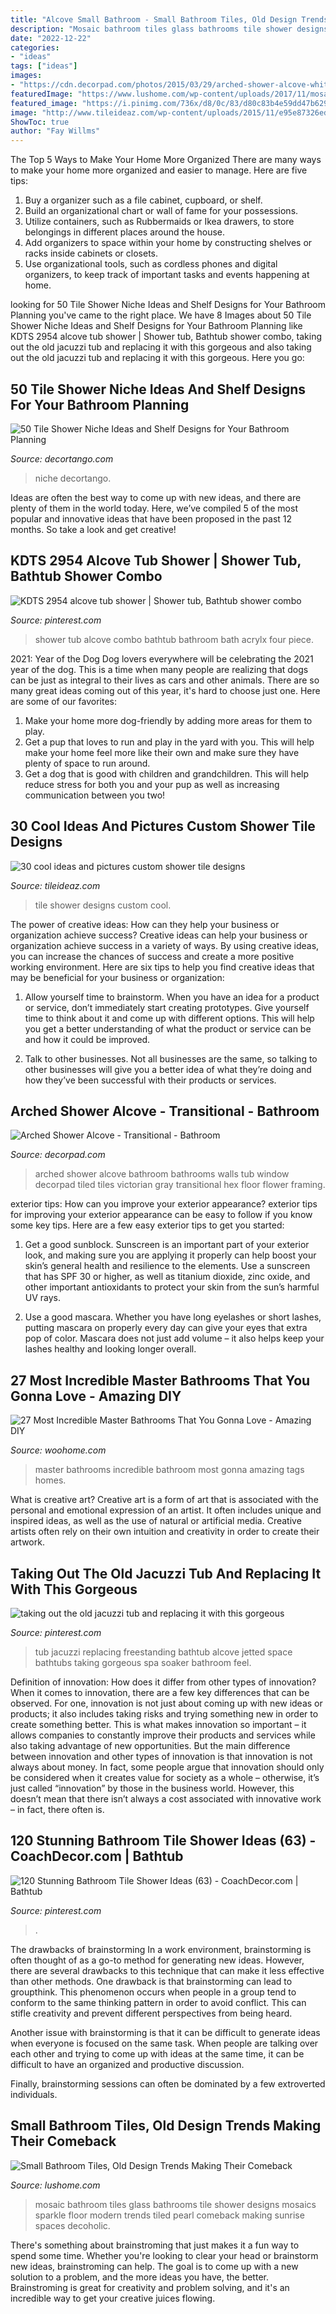 ```yaml
---
title: "Alcove Small Bathroom - Small Bathroom Tiles, Old Design Trends Making Their Comeback"
description: "Mosaic bathroom tiles glass bathrooms tile shower designs mosaics sparkle floor modern trends tiled pearl comeback making sunrise spaces decoholic"
date: "2022-12-22"
categories:
- "ideas"
tags: ["ideas"]
images:
- "https://cdn.decorpad.com/photos/2015/03/29/arched-shower-alcove-white-and-gray-bathrooms-black-flower-hex-floor-tiles.jpg"
featuredImage: "https://www.lushome.com/wp-content/uploads/2017/11/mosaic-tiles-bathroom-shower-ideas.jpg"
featured_image: "https://i.pinimg.com/736x/d8/0c/83/d80c83b4e59dd47b6290250e83b971b3.jpg"
image: "http://www.tileideaz.com/wp-content/uploads/2015/11/e95e87326ed487e7e24da3b9e1449c0c.jpg"
ShowToc: true
author: "Fay Willms"
---
```



The Top 5 Ways to Make Your Home More Organized
There are many ways to make your home more organized and easier to manage. Here are five tips: 
1. Buy a organizer such as a file cabinet, cupboard, or shelf. 
2. Build an organizational chart or wall of fame for your possessions. 
3. Utilize containers, such as Rubbermaids or Ikea drawers, to store belongings in different places around the house. 
4. Add organizers to space within your home by constructing shelves or racks inside cabinets or closets. 
5. Use organizational tools, such as cordless phones and digital organizers, to keep track of important tasks and events happening at home.

	

		
looking for 50 Tile Shower Niche Ideas and Shelf Designs for Your Bathroom Planning you've came to the right place. We have 8 Images about 50 Tile Shower Niche Ideas and Shelf Designs for Your Bathroom Planning like KDTS 2954 alcove tub shower | Shower tub, Bathtub shower combo, taking out the old jacuzzi tub and replacing it with this gorgeous and also taking out the old jacuzzi tub and replacing it with this gorgeous. Here you go:
		
    
## 50 Tile Shower Niche Ideas And Shelf Designs For Your Bathroom Planning

<img loading=lazy src="https://decortango.com/wp-content/uploads/2021/02/tile-shower-niche-13-600x924.jpg" onerror="this.onerror=null;this.src='https://tse2.mm.bing.net/th?id=OIP.yLcU-gDBqsWuwgNto_TG-QHaLZ&amp;pid=15.1';" alt="50 Tile Shower Niche Ideas and Shelf Designs for Your Bathroom Planning">

_Source: decortango.com_

>niche decortango. 

	

Ideas are often the best way to come up with new ideas, and there are plenty of them in the world today. Here, we’ve compiled 5 of the most popular and innovative ideas that have been proposed in the past 12 months. So take a look and get creative!

    
## KDTS 2954 Alcove Tub Shower | Shower Tub, Bathtub Shower Combo

<img loading=lazy src="https://i.pinimg.com/736x/f2/2e/92/f22e92a43c499672a9b1000ea2b9bc69.jpg" onerror="this.onerror=null;this.src='https://tse2.mm.bing.net/th?id=OIP.-v-xg4F2a3doh7M6xrkJtAHaGO&amp;pid=15.1';" alt="KDTS 2954 alcove tub shower | Shower tub, Bathtub shower combo">

_Source: pinterest.com_

>shower tub alcove combo bathtub bathroom bath acrylx four piece. 

	

2021: Year of the Dog
Dog lovers everywhere will be celebrating the 2021 year of the dog. This is a time when many people are realizing that dogs can be just as integral to their lives as cars and other animals. There are so many great ideas coming out of this year, it's hard to choose just one. Here are some of our favorites: 
1) Make your home more dog-friendly by adding more areas for them to play.
2) Get a pup that loves to run and play in the yard with you. This will help make your home feel more like their own and make sure they have plenty of space to run around. 
3) Get a dog that is good with children and grandchildren. This will help reduce stress for both you and your pup as well as increasing communication between you two!

    
## 30 Cool Ideas And Pictures Custom Shower Tile Designs

<img loading=lazy src="http://www.tileideaz.com/wp-content/uploads/2015/11/e95e87326ed487e7e24da3b9e1449c0c.jpg" onerror="this.onerror=null;this.src='https://tse4.mm.bing.net/th?id=OIP.6V6HMm7Uh-fiTaO54UScDADhEs&amp;pid=15.1';" alt="30 cool ideas and pictures custom shower tile designs">

_Source: tileideaz.com_

>tile shower designs custom cool. 

	

The power of creative ideas: How can they help your business or organization achieve success?
Creative ideas can help your business or organization achieve success in a variety of ways. By using creative ideas, you can increase the chances of success and create a more positive working environment. Here are six tips to help you find creative ideas that may be beneficial for your business or organization:
1. Allow yourself time to brainstorm. When you have an idea for a product or service, don’t immediately start creating prototypes. Give yourself time to think about it and come up with different options. This will help you get a better understanding of what the product or service can be and how it could be improved.

2. Talk to other businesses. Not all businesses are the same, so talking to other businesses will give you a better idea of what they’re doing and how they’ve been successful with their products or services.

    
## Arched Shower Alcove - Transitional - Bathroom

<img loading=lazy src="https://cdn.decorpad.com/photos/2015/03/29/arched-shower-alcove-white-and-gray-bathrooms-black-flower-hex-floor-tiles.jpg" onerror="this.onerror=null;this.src='https://tse1.mm.bing.net/th?id=OIP.TbyiCOiRVa5aLWTVOqB7igAAAA&amp;pid=15.1';" alt="Arched Shower Alcove - Transitional - Bathroom">

_Source: decorpad.com_

>arched shower alcove bathroom bathrooms walls tub window decorpad tiled tiles victorian gray transitional hex floor flower framing. 

	

exterior tips: How can you improve your exterior appearance?
exterior tips for improving your exterior appearance can be easy to follow if you know some key tips. Here are a few easy exterior tips to get you started:
1. Get a good sunblock. Sunscreen is an important part of your exterior look, and making sure you are applying it properly can help boost your skin’s general health and resilience to the elements. Use a sunscreen that has SPF 30 or higher, as well as titanium dioxide, zinc oxide, and other important antioxidants to protect your skin from the sun’s harmful UV rays.

2. Use a good mascara. Whether you have long eyelashes or short lashes, putting mascara on properly every day can give your eyes that extra pop of color. Mascara does not just add volume – it also helps keep your lashes healthy and looking longer overall.

    
## 27 Most Incredible Master Bathrooms That You Gonna Love - Amazing DIY

<img loading=lazy src="http://www.woohome.com/wp-content/uploads/2014/12/most-incredible-master-bathrooms-20.jpg" onerror="this.onerror=null;this.src='https://tse1.mm.bing.net/th?id=OIP.PtjrupVVZlo5hQqvt3ZKogHaE8&amp;pid=15.1';" alt="27 Most Incredible Master Bathrooms That You Gonna Love - Amazing DIY">

_Source: woohome.com_

>master bathrooms incredible bathroom most gonna amazing tags homes. 

	

What is creative art?
Creative art is a form of art that is associated with the personal and emotional expression of an artist. It often includes unique and inspired ideas, as well as the use of natural or artificial media. Creative artists often rely on their own intuition and creativity in order to create their artwork.

    
## Taking Out The Old Jacuzzi Tub And Replacing It With This Gorgeous

<img loading=lazy src="https://i.pinimg.com/736x/c1/55/10/c155104a6b519a373b856d40641462d0--jacuzzi-tub-freestanding-tub.jpg" onerror="this.onerror=null;this.src='https://tse2.mm.bing.net/th?id=OIP.X5Kr3i3uGLAygLYxZnpQGgHaHa&amp;pid=15.1';" alt="taking out the old jacuzzi tub and replacing it with this gorgeous">

_Source: pinterest.com_

>tub jacuzzi replacing freestanding bathtub alcove jetted space bathtubs taking gorgeous spa soaker bathroom feel. 

	

Definition of innovation: How does it differ from other types of innovation?
When it comes to innovation, there are a few key differences that can be observed. For one, innovation is not just about coming up with new ideas or products; it also includes taking risks and trying something new in order to create something better. This is what makes innovation so important – it allows companies to constantly improve their products and services while also taking advantage of new opportunities.
But the main difference between innovation and other types of innovation is that innovation is not always about money. In fact, some people argue that innovation should only be considered when it creates value for society as a whole – otherwise, it’s just called “innovation” by those in the business world. However, this doesn’t mean that there isn’t always a cost associated with innovative work – in fact, there often is.

    
## 120 Stunning Bathroom Tile Shower Ideas (63) - CoachDecor.com | Bathtub

<img loading=lazy src="https://i.pinimg.com/736x/d8/0c/83/d80c83b4e59dd47b6290250e83b971b3.jpg" onerror="this.onerror=null;this.src='https://tse4.mm.bing.net/th?id=OIP.Ie57y1VMkP5_HokDTMaH6AHaJ3&amp;pid=15.1';" alt="120 Stunning Bathroom Tile Shower Ideas (63) - CoachDecor.com | Bathtub">

_Source: pinterest.com_

>. 

	

The drawbacks of brainstorming
In a work environment, brainstorming is often thought of as a go-to method for generating new ideas. However, there are several drawbacks to this technique that can make it less effective than other methods.
One drawback is that brainstorming can lead to groupthink. This phenomenon occurs when people in a group tend to conform to the same thinking pattern in order to avoid conflict. This can stifle creativity and prevent different perspectives from being heard.

Another issue with brainstorming is that it can be difficult to generate ideas when everyone is focused on the same task. When people are talking over each other and trying to come up with ideas at the same time, it can be difficult to have an organized and productive discussion.

Finally, brainstorming sessions can often be dominated by a few extroverted individuals.

    
## Small Bathroom Tiles, Old Design Trends Making Their Comeback

<img loading=lazy src="https://www.lushome.com/wp-content/uploads/2017/11/mosaic-tiles-bathroom-shower-ideas.jpg" onerror="this.onerror=null;this.src='https://tse1.mm.bing.net/th?id=OIP.1STvUqUOFKsL2osscC6Y3wHaJ3&amp;pid=15.1';" alt="Small Bathroom Tiles, Old Design Trends Making Their Comeback">

_Source: lushome.com_

>mosaic bathroom tiles glass bathrooms tile shower designs mosaics sparkle floor modern trends tiled pearl comeback making sunrise spaces decoholic. 

	

There's something about brainstroming that just makes it a fun way to spend some time. Whether you're looking to clear your head or brainstorm new ideas, brainstroming can help. The goal is to come up with a new solution to a problem, and the more ideas you have, the better. Brainstroming is great for creativity and problem solving, and it's an incredible way to get your creative juices flowing.

